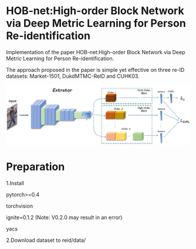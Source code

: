 # HOB-net:High-order Block Network via Deep Metric Learning for Person Re-identification  

Implementation of the paper HOB-net:High-order Block Network via Deep Metric Learning for Person Re-identification.  
  
The approach proposed in the paper is simple yet effective on three re-ID datasets: Market-1501, DukdMTMC-ReID and CUHK03.  

![Alt text](https://github.com/NothingToSay99/HOB-net/blob/main/images/p2.png)

# Preparation

1.Install

pytorch>=0.4  

torchvision  

ignite=0.1.2 (Note: V0.2.0 may result in an error)  

yacs  

2.Download dataset to reid/data/

